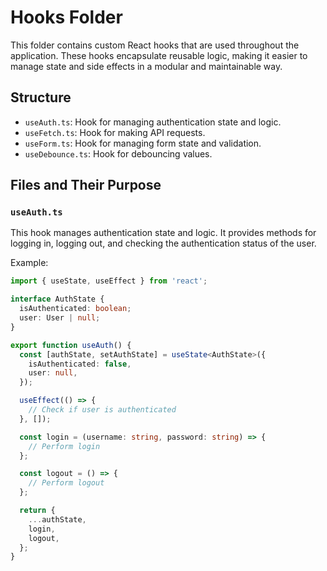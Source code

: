 # Hooks Folder

This folder contains custom React hooks that are used throughout the application. These hooks encapsulate reusable logic, making it easier to manage state and side effects in a modular and maintainable way.

## Structure

- `useAuth.ts`: Hook for managing authentication state and logic.
- `useFetch.ts`: Hook for making API requests.
- `useForm.ts`: Hook for managing form state and validation.
- `useDebounce.ts`: Hook for debouncing values.

## Files and Their Purpose

### `useAuth.ts`

This hook manages authentication state and logic. It provides methods for logging in, logging out, and checking the authentication status of the user.

Example:

```typescript
import { useState, useEffect } from 'react';

interface AuthState {
  isAuthenticated: boolean;
  user: User | null;
}

export function useAuth() {
  const [authState, setAuthState] = useState<AuthState>({
    isAuthenticated: false,
    user: null,
  });

  useEffect(() => {
    // Check if user is authenticated
  }, []);

  const login = (username: string, password: string) => {
    // Perform login
  };

  const logout = () => {
    // Perform logout
  };

  return {
    ...authState,
    login,
    logout,
  };
}
```
